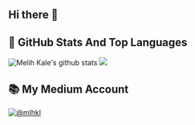 ## Hi there 👋

<!--
**melihkl/melihkl** is a ✨ _special_ ✨ repository because its `README.md` (this file) appears on your GitHub profile.

Here are some ideas to get you started:

- 🔭 I’m currently working on ...
- 🌱 I’m currently learning ...
-->

## 📌 GitHub Stats And Top Languages

<p float="center">
  <img  src="https://github-readme-stats.vercel.app/api?username=melihkl&show_icons=true&count_private=true" alt="Melih Kale's github stats" />
  <img src="https://github-readme-stats.vercel.app/api/top-langs/?username=melihkl&layout=compact&hide=html,css" />
  
</p>


## 📚 My Medium Account
 <a href="https://medium.com/@mlhkl" target="blank">
    <img src="https://img.shields.io/badge/medium-%2312100E.svg?&style=for-the-badge&logo=medium&logoColor=white" alt="@mlhkl" />
  </a>


